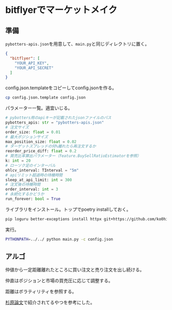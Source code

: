 # bitflyerでマーケットメイク

## 準備

`pybotters-apis.json`を用意して、`main.py`と同じディレクトリに置く。

```json
{
  "bitflyer": [
    "YOUR_API_KEY",
    "YOUR_API_SECRET"
  ]
}
```

config.json.templateをコピーしてconfig.jsonを作る。

```bash
cp config.json.template config.json
```

パラメーター一覧。適宜いじる。

```python
# pybotters用のapiキーが記載されたjsonファイルのパス
pybotters_apis: str = "pybotters-apis.json"
# 注文サイズ
order_size: float = 0.01
# 最大ポジションサイズ
max_position_size: float = 0.02
# ターゲットスプレッドの何%離れたら再注文するか
reorder_price_diff: float = 0.2
# 買売比率算出パラメーター（feature.BuySellRatioEstimatorを参照）
k: int = 20
# ローソク足のインターバル
ohlcv_interval: TInterval = "5m"
# apiリミット超過時の待機時間
sleep_at_api_limit: int = 300
# 注文後の待機時間
order_interval: int = 3
# 永続化するかどうか
run_forever: bool = True
```

ライブラリをインストール。トップでpoetry installしておく。

```bash
pip loguru better-exceptions install httpx git+https://github.com/ko0hi/pybotters-wrapper
```

実行。


```bash
PYTHONPATH=../../ python main.py -c config.json
```

## アルゴ

仲値から一定距離離れたところに買い注文と売り注文を出し続ける。

仲直はポジションと市場の買売圧に応じて調整する。

距離はボラティリティを参照する。

[杉原論文](https://www.imes.boj.or.jp/research/papers/japanese/kk31-1-8.pdf)で紹介されてるやつを参考にした。



